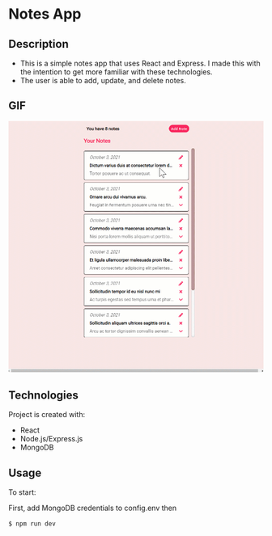 <h1>Notes App </h1>

<h2>Description</h2>
<ul>
  <li>This is a simple notes app that uses React and Express. I made this with the intention to get more familiar with these technologies.</li>
  <li>The user is able to add, update, and delete notes.</li>
</ul>

<h2>GIF</h2>
<img src="./notes-app-demo.gif" width=800px/>

<h2>Technologies</h2>
Project is created with:
<ul>
  <li>React</li>
  <li>Node.js/Express.js</li>
  <li>MongoDB</li>
</ul>

<h2>Usage</h2>
To start:

First, add MongoDB credentials to config.env then

```
$ npm run dev
```

